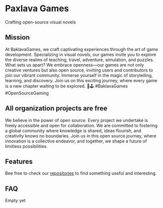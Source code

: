 # Paxlava Games

Crafting open-source visual novels

## Mission

At BaklavaGames, we craft captivating experiences through the art of game development. 
Specializing in visual novels, our games invite you to explore the diverse realms of teaching,
travel, adventure, simulation, and puzzles. 
What sets us apart? We embrace openness—our games are not only creative ventures but also open source, 
inviting users and contributors to join our vibrant community. Immerse yourself in the magic of storytelling, 
learning, and discovery. Join us on this exciting journey, where every game is a new chapter waiting to be explored.
🌟🕹️ #BaklavaGames #OpenSourceGaming

## All organization projects are free

We believe in the power of open source. Every project we undertake is freely accessible and open for collaboration. 
We are committed to fostering a global community where knowledge is shared, ideas flourish, and creativity knows no boundaries. 
Join us in this open source journey, where innovation is a collective endeavor, and together, we shape a future of limitless 
possibilities.

## Features

Bee free to check our [repositories](https://github.com/orgs/PaxlavaGames/repositories) to find something useful 
and interesting.

## FAQ

Empty yet

